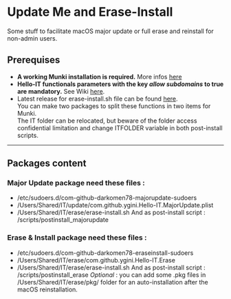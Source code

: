 # Update Me and Erase-Install
Some stuff to facilitate macOS major update or full erase and reinstall for non-admin users.
## Prerequises
* __A working Munki installation is required.__ More infos [here](https://github.com/munki/munki)
* __Hello-IT functionals parameters with the key _allow subdomains_ to true are mandatory.__ See Wiki [here](https://github.com/ygini/Hello-IT/wiki/Preferences-subdomain).
* Latest release for erase-install.sh file can be found [here](https://github.com/grahampugh/erase-install/releases).  
You can make two packages to split these functions in two items for Munki.  
The IT folder can be relocated, but beware of the folder access confidential limitation and change ITFOLDER variable in both post-install scripts.
---
## Packages content
### Major Update package need these files :
* /etc/sudoers.d/com-github-darkomen78-majorupdate-sudoers
* /Users/Shared/IT/update/com.github.ygini.Hello-IT.MajorUpdate.plist
* /Users/Shared/IT/erase/erase-install.sh 
And as post-install script : /scripts/postinstall_majorupdate

### Erase & Install package need these files :
* /etc/sudoers.d/com-github-darkomen78-eraseinstall-sudoers
* /Users/Shared/IT/erase/com.github.ygini.Hello-IT.Erase
* /Users/Shared/IT/erase/erase-install.sh 
And as post-install script : /scripts/postinstall_erase
_Optional_ : you can add some .pkg files in /Users/Shared/IT/erase/pkg/ folder for an auto-installation after the macOS reinstallation.